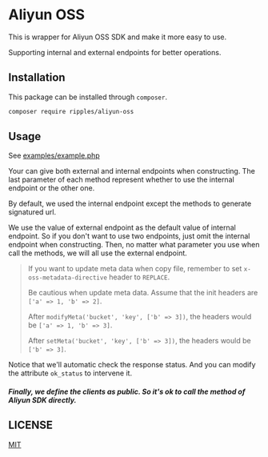 # Aliyun OSS

This is wrapper for Aliyun OSS SDK and make it more easy to use.

Supporting internal and external endpoints for better operations.

## Installation

This package can be installed through `composer`.

```bash
composer require ripples/aliyun-oss
```

## Usage

See [examples/example.php](examples/example.php)

Your can give both external and internal endpoints when constructing.
The last parameter of each method represent whether to use the internal endpoint or the other one.

By default, we used the internal endpoint except the methods to generate signatured url.

We use the value of external endpoint as the default value of internal endpoint.
So if you don't want to use two endpoints, just omit the internal endpoint when constructing.
Then, no matter what parameter you use when call the methods, we will all use the external endpoint.

> If you want to update meta data when copy file, remember to set `x-oss-metadata-directive` header to `REPLACE`.
>
> Be cautious when update meta data.
> Assume that the init headers are `['a' => 1, 'b' => 2]`.
>
> After `modifyMeta('bucket', 'key', ['b' => 3])`, the headers would be `['a' => 1, 'b' => 3]`.
>
> After `setMeta('bucket', 'key', ['b' => 3])`, the headers would be `['b' => 3]`.

Notice that we'll automatic check the response status. And you can modify the attribute `ok_status` to intervene it.

##### Finally, we define the clients as public. So it's ok to call the method of Aliyun SDK directly.

## LICENSE
[MIT](./LICENSE)
